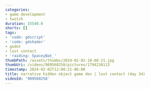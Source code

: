 ```yaml
---
categories:
- game development
- twitch
duration: 15540.0
shorts: []
tags:
- 'code: gdscript'
- 'code: gdshader'
- godot
- lost contact
- 'raiding: SpaceyBat_'
thumbPath: /assets/thumbs/2024-02-02-18-08-21.jpg
thumbUri: /videos/909560258/pictures/1794238113
timestamp: 2024-02-02T12:08:21-06:00
title: narrative hidden object game dev | lost contact (day 34)
videoId: '909560258'
---
```

